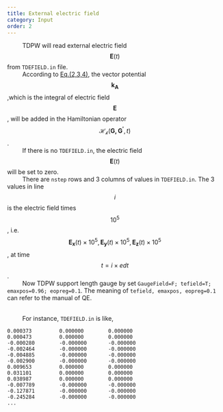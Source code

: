 ```yaml
---
title: External electric field
category: Input
order: 2
---
```



&nbsp;&nbsp;&nbsp;&nbsp;&nbsp;&nbsp;&nbsp;&nbsp;<!--indentation-->
TDPW will read external electric field $$\mathbf{E}(t)$$ from `TDEFIELD.in` file.
<br>&nbsp;&nbsp;&nbsp;&nbsp;&nbsp;&nbsp;&nbsp;&nbsp;<!--indentation-->
According to  [Eq.(2,3,4)](/TDAPW/10-Theory/2020-04-18-Theory/), the vector potential $$\mathbf{k_A}$$ ,which is the integral of electric field $$\mathbf{E}$$, will be added in the Hamiltonian operator $$\mathcal{H_k}(\mathbf{G,G^{'}},t)$$.
<br>&nbsp;&nbsp;&nbsp;&nbsp;&nbsp;&nbsp;&nbsp;&nbsp;<!--indentation-->
If there is no `TDEFIELD.in`, the electric field $$\mathbf{E}(t)$$ will be set to zero.
<br>&nbsp;&nbsp;&nbsp;&nbsp;&nbsp;&nbsp;&nbsp;&nbsp;<!--indentation-->
There are `nstep` rows and 3 columns of values in `TDEFIELD.in`.
The 3 values in line $$i$$ is the electric field times $$10^5$$, i.e.  $$\mathbf{E_x}(t)\times 10^{5},\mathbf{E_y}(t)\times 10^{5},\mathbf{E_z}(t)\times 10^{5}$$, at time $$t=i\times edt$$.
<br>&nbsp;&nbsp;&nbsp;&nbsp;&nbsp;&nbsp;&nbsp;&nbsp;<!--indentation-->
Now TDPW support length gauge by set `GaugeField=F; tefield=T; emaxpos=0.96; eopreg=0.1`. The meaning of `tefield, emaxpos, eopreg=0.1` can refer to the manual of QE.

<br>&nbsp;&nbsp;&nbsp;&nbsp;&nbsp;&nbsp;&nbsp;&nbsp;<!--indentation-->
For instance, `TDEFIELD.in` is like,
```
0.000373         0.000000        0.000000
0.000473         0.000000        0.000000
-0.000280        -0.000000       -0.000000
-0.002464        -0.000000       -0.000000
-0.004885        -0.000000       -0.000000
-0.002900        -0.000000       -0.000000
0.009653         0.000000        0.000000
0.031101         0.000000        0.000000
0.038987         0.000000        0.000000
-0.007789        -0.000000       -0.000000
-0.127871        -0.000000       -0.000000
-0.245284        -0.000000       -0.000000
...
```